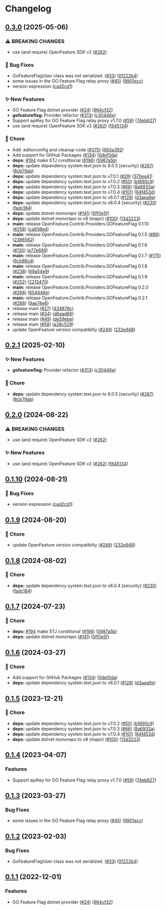 # Changelog

## [0.3.0](https://github.com/allanpedroni/dotnet-sdk-contrib/compare/OpenFeature.Contrib.Providers.GOFeatureFlag-v0.2.1...OpenFeature.Contrib.Providers.GOFeatureFlag-v0.3.0) (2025-05-06)


### ⚠ BREAKING CHANGES

* use (and require) OpenFeature SDK v2 ([#262](https://github.com/allanpedroni/dotnet-sdk-contrib/issues/262))

### 🐛 Bug Fixes

* GoFeatureFlagUser class was not serialized. ([#33](https://github.com/allanpedroni/dotnet-sdk-contrib/issues/33)) ([0f222b4](https://github.com/allanpedroni/dotnet-sdk-contrib/commit/0f222b4a46d16bd075a9bbc3a512e3d8bf79bee4))
* some issues in the GO Feature Flag relay proxy ([#45](https://github.com/allanpedroni/dotnet-sdk-contrib/issues/45)) ([9901ecc](https://github.com/allanpedroni/dotnet-sdk-contrib/commit/9901ecc6566f8e97b222ce2080d329d2adf4401f))
* version expression ([cad2cd1](https://github.com/allanpedroni/dotnet-sdk-contrib/commit/cad2cd166d0c25753b37189f044c3a585cda0fad))


### ✨ New Features

* GO Feature Flag dotnet provider ([#24](https://github.com/allanpedroni/dotnet-sdk-contrib/issues/24)) ([964cf32](https://github.com/allanpedroni/dotnet-sdk-contrib/commit/964cf3297d1b78954d5139750d26acbad9fcd895))
* **gofeatureflag:** Provider refactor ([#313](https://github.com/allanpedroni/dotnet-sdk-contrib/issues/313)) ([c30446e](https://github.com/allanpedroni/dotnet-sdk-contrib/commit/c30446eb51538b05378db7c4d56228f01ed1cb88))
* Support apiKey for GO Feature Flag relay proxy v1.7.0 ([#59](https://github.com/allanpedroni/dotnet-sdk-contrib/issues/59)) ([74eb627](https://github.com/allanpedroni/dotnet-sdk-contrib/commit/74eb627c28cd9c7cafc37e2ac735f43a35eca12b))
* use (and require) OpenFeature SDK v2 ([#262](https://github.com/allanpedroni/dotnet-sdk-contrib/issues/262)) ([f845134](https://github.com/allanpedroni/dotnet-sdk-contrib/commit/f84513438586457087ac47fd40629912f2ec473a))


### 🧹 Chore

* Add .editorconfig and cleanup code ([#375](https://github.com/allanpedroni/dotnet-sdk-contrib/issues/375)) ([683a392](https://github.com/allanpedroni/dotnet-sdk-contrib/commit/683a392604aca6c9a92b1f64fa30bc9e3e069b4f))
* Add support for GitHub Packages ([#134](https://github.com/allanpedroni/dotnet-sdk-contrib/issues/134)) ([0def0da](https://github.com/allanpedroni/dotnet-sdk-contrib/commit/0def0da173e2f327b7381eba043b6e99ae8f26fe))
* **deps:** [#194](https://github.com/allanpedroni/dotnet-sdk-contrib/issues/194) make STJ conditional ([#196](https://github.com/allanpedroni/dotnet-sdk-contrib/issues/196)) ([5987a5b](https://github.com/allanpedroni/dotnet-sdk-contrib/commit/5987a5b309f188501b08cc4cc7c50575e888493c))
* **deps:** update dependency system.text.json to 8.0.5 [security] ([#287](https://github.com/allanpedroni/dotnet-sdk-contrib/issues/287)) ([8cb79ab](https://github.com/allanpedroni/dotnet-sdk-contrib/commit/8cb79ab8e6d33adc9acb6d6b9795cc4b5e0cf81e))
* **deps:** update dependency system.text.json to v7.0.1 ([#29](https://github.com/allanpedroni/dotnet-sdk-contrib/issues/29)) ([370ea41](https://github.com/allanpedroni/dotnet-sdk-contrib/commit/370ea414b0509dfb6badda8b60ab6b74bbbd32a3))
* **deps:** update dependency system.text.json to v7.0.2 ([#50](https://github.com/allanpedroni/dotnet-sdk-contrib/issues/50)) ([b1690c9](https://github.com/allanpedroni/dotnet-sdk-contrib/commit/b1690c91843afe012f08e63411ee100ed29e5f5c))
* **deps:** update dependency system.text.json to v7.0.3 ([#66](https://github.com/allanpedroni/dotnet-sdk-contrib/issues/66)) ([8a6933a](https://github.com/allanpedroni/dotnet-sdk-contrib/commit/8a6933a0093be917a60235080ff3dac89a952f81))
* **deps:** update dependency system.text.json to v7.0.4 ([#101](https://github.com/allanpedroni/dotnet-sdk-contrib/issues/101)) ([84f453d](https://github.com/allanpedroni/dotnet-sdk-contrib/commit/84f453ded557491ae69ae7d279d51642327dc8e6))
* **deps:** update dependency system.text.json to v8.0.1 ([#128](https://github.com/allanpedroni/dotnet-sdk-contrib/issues/128)) ([d3aea9e](https://github.com/allanpedroni/dotnet-sdk-contrib/commit/d3aea9e6a957c3c0ecc4f318f10916801cffe945))
* **deps:** update dependency system.text.json to v8.0.4 [security] ([#230](https://github.com/allanpedroni/dotnet-sdk-contrib/issues/230)) ([fadc184](https://github.com/allanpedroni/dotnet-sdk-contrib/commit/fadc184592348ee54e4cc87236c4823605f03970))
* **deps:** update dotnet monorepo ([#141](https://github.com/allanpedroni/dotnet-sdk-contrib/issues/141)) ([5ff0e5f](https://github.com/allanpedroni/dotnet-sdk-contrib/commit/5ff0e5f4c5939e9a584809e623b1306f7546c5b1))
* **deps:** update dotnet monorepo to v8 (major) ([#100](https://github.com/allanpedroni/dotnet-sdk-contrib/issues/100)) ([13d3223](https://github.com/allanpedroni/dotnet-sdk-contrib/commit/13d32231983e61ec9960cabfbf9a55fc5a6b32cb))
* **main:** release OpenFeature.Contrib.Providers.GOFeatureFlag 0.1.10 ([#258](https://github.com/allanpedroni/dotnet-sdk-contrib/issues/258)) ([ca938ed](https://github.com/allanpedroni/dotnet-sdk-contrib/commit/ca938ed382aec1e45aafd09f2556c1ee22a691c7))
* **main:** release OpenFeature.Contrib.Providers.GOFeatureFlag 0.1.5 ([#86](https://github.com/allanpedroni/dotnet-sdk-contrib/issues/86)) ([2386562](https://github.com/allanpedroni/dotnet-sdk-contrib/commit/238656210b91b0179f5ac63baad3cc72565e3cd6))
* **main:** release OpenFeature.Contrib.Providers.GOFeatureFlag 0.1.6 ([#130](https://github.com/allanpedroni/dotnet-sdk-contrib/issues/130)) ([e77e689](https://github.com/allanpedroni/dotnet-sdk-contrib/commit/e77e68962548a6d2f399f487566542826620cbce))
* **main:** release OpenFeature.Contrib.Providers.GOFeatureFlag 0.1.7 ([#175](https://github.com/allanpedroni/dotnet-sdk-contrib/issues/175)) ([6cb86cd](https://github.com/allanpedroni/dotnet-sdk-contrib/commit/6cb86cd204a1af9c2d9fd361e1be01235a866655))
* **main:** release OpenFeature.Contrib.Providers.GOFeatureFlag 0.1.8 ([#238](https://github.com/allanpedroni/dotnet-sdk-contrib/issues/238)) ([69a54e9](https://github.com/allanpedroni/dotnet-sdk-contrib/commit/69a54e9471faacbb667806bc2df836255a070bc8))
* **main:** release OpenFeature.Contrib.Providers.GOFeatureFlag 0.1.9 ([#252](https://github.com/allanpedroni/dotnet-sdk-contrib/issues/252)) ([2213470](https://github.com/allanpedroni/dotnet-sdk-contrib/commit/22134705310d69c78d49fb0350be46ae1893895b))
* **main:** release OpenFeature.Contrib.Providers.GOFeatureFlag 0.2.0 ([#266](https://github.com/allanpedroni/dotnet-sdk-contrib/issues/266)) ([654646e](https://github.com/allanpedroni/dotnet-sdk-contrib/commit/654646ea4a8cb9ae687aa1ea2e7a101aeba3b4d2))
* **main:** release OpenFeature.Contrib.Providers.GOFeatureFlag 0.2.1 ([#288](https://github.com/allanpedroni/dotnet-sdk-contrib/issues/288)) ([9ae74e6](https://github.com/allanpedroni/dotnet-sdk-contrib/commit/9ae74e646da868eed4931e506841d651023c31d2))
* release main ([#27](https://github.com/allanpedroni/dotnet-sdk-contrib/issues/27)) ([424878c](https://github.com/allanpedroni/dotnet-sdk-contrib/commit/424878c8c10b839487be626a23b6170d45ec0fd2))
* release main ([#34](https://github.com/allanpedroni/dotnet-sdk-contrib/issues/34)) ([d6aad66](https://github.com/allanpedroni/dotnet-sdk-contrib/commit/d6aad66049278bec167ef1133117faf802feca01))
* release main ([#49](https://github.com/allanpedroni/dotnet-sdk-contrib/issues/49)) ([de59ebe](https://github.com/allanpedroni/dotnet-sdk-contrib/commit/de59ebe888563d28939a4c8d0d40cf7389539677))
* release main ([#58](https://github.com/allanpedroni/dotnet-sdk-contrib/issues/58)) ([a38c529](https://github.com/allanpedroni/dotnet-sdk-contrib/commit/a38c5291765282202e6c3abedfc7f0cac735db92))
* update OpenFeature version compatiblity ([#249](https://github.com/allanpedroni/dotnet-sdk-contrib/issues/249)) ([232e948](https://github.com/allanpedroni/dotnet-sdk-contrib/commit/232e948a0916ca10612f85343e2eecebca107090))

## [0.2.1](https://github.com/open-feature/dotnet-sdk-contrib/compare/OpenFeature.Contrib.Providers.GOFeatureFlag-v0.2.0...OpenFeature.Contrib.Providers.GOFeatureFlag-v0.2.1) (2025-02-10)


### ✨ New Features

* **gofeatureflag:** Provider refactor ([#313](https://github.com/open-feature/dotnet-sdk-contrib/issues/313)) ([c30446e](https://github.com/open-feature/dotnet-sdk-contrib/commit/c30446eb51538b05378db7c4d56228f01ed1cb88))


### 🧹 Chore

* **deps:** update dependency system.text.json to 8.0.5 [security] ([#287](https://github.com/open-feature/dotnet-sdk-contrib/issues/287)) ([8cb79ab](https://github.com/open-feature/dotnet-sdk-contrib/commit/8cb79ab8e6d33adc9acb6d6b9795cc4b5e0cf81e))

## [0.2.0](https://github.com/open-feature/dotnet-sdk-contrib/compare/OpenFeature.Contrib.Providers.GOFeatureFlag-v0.1.10...OpenFeature.Contrib.Providers.GOFeatureFlag-v0.2.0) (2024-08-22)


### ⚠ BREAKING CHANGES

* use (and require) OpenFeature SDK v2 ([#262](https://github.com/open-feature/dotnet-sdk-contrib/issues/262))

### ✨ New Features

* use (and require) OpenFeature SDK v2 ([#262](https://github.com/open-feature/dotnet-sdk-contrib/issues/262)) ([f845134](https://github.com/open-feature/dotnet-sdk-contrib/commit/f84513438586457087ac47fd40629912f2ec473a))

## [0.1.10](https://github.com/open-feature/dotnet-sdk-contrib/compare/OpenFeature.Contrib.Providers.GOFeatureFlag-v0.1.9...OpenFeature.Contrib.Providers.GOFeatureFlag-v0.1.10) (2024-08-21)


### 🐛 Bug Fixes

* version expression ([cad2cd1](https://github.com/open-feature/dotnet-sdk-contrib/commit/cad2cd166d0c25753b37189f044c3a585cda0fad))

## [0.1.9](https://github.com/open-feature/dotnet-sdk-contrib/compare/OpenFeature.Contrib.Providers.GOFeatureFlag-v0.1.8...OpenFeature.Contrib.Providers.GOFeatureFlag-v0.1.9) (2024-08-20)


### 🧹 Chore

* update OpenFeature version compatiblity ([#249](https://github.com/open-feature/dotnet-sdk-contrib/issues/249)) ([232e948](https://github.com/open-feature/dotnet-sdk-contrib/commit/232e948a0916ca10612f85343e2eecebca107090))

## [0.1.8](https://github.com/open-feature/dotnet-sdk-contrib/compare/OpenFeature.Contrib.Providers.GOFeatureFlag-v0.1.7...OpenFeature.Contrib.Providers.GOFeatureFlag-v0.1.8) (2024-08-02)


### 🧹 Chore

* **deps:** update dependency system.text.json to v8.0.4 [security] ([#230](https://github.com/open-feature/dotnet-sdk-contrib/issues/230)) ([fadc184](https://github.com/open-feature/dotnet-sdk-contrib/commit/fadc184592348ee54e4cc87236c4823605f03970))

## [0.1.7](https://github.com/open-feature/dotnet-sdk-contrib/compare/OpenFeature.Contrib.Providers.GOFeatureFlag-v0.1.6...OpenFeature.Contrib.Providers.GOFeatureFlag-v0.1.7) (2024-07-23)


### 🧹 Chore

* **deps:** [#194](https://github.com/open-feature/dotnet-sdk-contrib/issues/194) make STJ conditional ([#196](https://github.com/open-feature/dotnet-sdk-contrib/issues/196)) ([5987a5b](https://github.com/open-feature/dotnet-sdk-contrib/commit/5987a5b309f188501b08cc4cc7c50575e888493c))
* **deps:** update dotnet monorepo ([#141](https://github.com/open-feature/dotnet-sdk-contrib/issues/141)) ([5ff0e5f](https://github.com/open-feature/dotnet-sdk-contrib/commit/5ff0e5f4c5939e9a584809e623b1306f7546c5b1))

## [0.1.6](https://github.com/open-feature/dotnet-sdk-contrib/compare/OpenFeature.Contrib.Providers.GOFeatureFlag-v0.1.5...OpenFeature.Contrib.Providers.GOFeatureFlag-v0.1.6) (2024-03-27)


### 🧹 Chore

* Add support for GitHub Packages ([#134](https://github.com/open-feature/dotnet-sdk-contrib/issues/134)) ([0def0da](https://github.com/open-feature/dotnet-sdk-contrib/commit/0def0da173e2f327b7381eba043b6e99ae8f26fe))
* **deps:** update dependency system.text.json to v8.0.1 ([#128](https://github.com/open-feature/dotnet-sdk-contrib/issues/128)) ([d3aea9e](https://github.com/open-feature/dotnet-sdk-contrib/commit/d3aea9e6a957c3c0ecc4f318f10916801cffe945))

## [0.1.5](https://github.com/open-feature/dotnet-sdk-contrib/compare/OpenFeature.Contrib.Providers.GOFeatureFlag-v0.1.4...OpenFeature.Contrib.Providers.GOFeatureFlag-v0.1.5) (2023-12-21)


### 🧹 Chore

* **deps:** update dependency system.text.json to v7.0.2 ([#50](https://github.com/open-feature/dotnet-sdk-contrib/issues/50)) ([b1690c9](https://github.com/open-feature/dotnet-sdk-contrib/commit/b1690c91843afe012f08e63411ee100ed29e5f5c))
* **deps:** update dependency system.text.json to v7.0.3 ([#66](https://github.com/open-feature/dotnet-sdk-contrib/issues/66)) ([8a6933a](https://github.com/open-feature/dotnet-sdk-contrib/commit/8a6933a0093be917a60235080ff3dac89a952f81))
* **deps:** update dependency system.text.json to v7.0.4 ([#101](https://github.com/open-feature/dotnet-sdk-contrib/issues/101)) ([84f453d](https://github.com/open-feature/dotnet-sdk-contrib/commit/84f453ded557491ae69ae7d279d51642327dc8e6))
* **deps:** update dotnet monorepo to v8 (major) ([#100](https://github.com/open-feature/dotnet-sdk-contrib/issues/100)) ([13d3223](https://github.com/open-feature/dotnet-sdk-contrib/commit/13d32231983e61ec9960cabfbf9a55fc5a6b32cb))

## [0.1.4](https://github.com/open-feature/dotnet-sdk-contrib/compare/OpenFeature.Contrib.Providers.GOFeatureFlag-v0.1.3...OpenFeature.Contrib.Providers.GOFeatureFlag-v0.1.4) (2023-04-07)


### Features

* Support apiKey for GO Feature Flag relay proxy v1.7.0 ([#59](https://github.com/open-feature/dotnet-sdk-contrib/issues/59)) ([74eb627](https://github.com/open-feature/dotnet-sdk-contrib/commit/74eb627c28cd9c7cafc37e2ac735f43a35eca12b))

## [0.1.3](https://github.com/open-feature/dotnet-sdk-contrib/compare/OpenFeature.Contrib.Providers.GOFeatureFlag-v0.1.2...OpenFeature.Contrib.Providers.GOFeatureFlag-v0.1.3) (2023-03-27)


### Bug Fixes

* some issues in the GO Feature Flag relay proxy ([#45](https://github.com/open-feature/dotnet-sdk-contrib/issues/45)) ([9901ecc](https://github.com/open-feature/dotnet-sdk-contrib/commit/9901ecc6566f8e97b222ce2080d329d2adf4401f))

## [0.1.2](https://github.com/open-feature/dotnet-sdk-contrib/compare/OpenFeature.Contrib.Providers.GOFeatureFlag-v0.1.1...OpenFeature.Contrib.Providers.GOFeatureFlag-v0.1.2) (2023-02-03)


### Bug Fixes

* GoFeatureFlagUser class was not serialized. ([#33](https://github.com/open-feature/dotnet-sdk-contrib/issues/33)) ([0f222b4](https://github.com/open-feature/dotnet-sdk-contrib/commit/0f222b4a46d16bd075a9bbc3a512e3d8bf79bee4))

## [0.1.1](https://github.com/open-feature/dotnet-sdk-contrib/compare/OpenFeature.Contrib.Providers.GOFeatureFlag-v0.1.0...OpenFeature.Contrib.Providers.GOFeatureFlag-v0.1.1) (2022-12-01)


### Features

* GO Feature Flag dotnet provider ([#24](https://github.com/open-feature/dotnet-sdk-contrib/issues/24)) ([964cf32](https://github.com/open-feature/dotnet-sdk-contrib/commit/964cf3297d1b78954d5139750d26acbad9fcd895))

